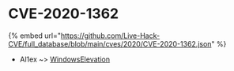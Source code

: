 # CVE-2020-1362
{% embed url="https://github.com/Live-Hack-CVE/full_database/blob/main/cves/2020/CVE-2020-1362.json" %}

* Al1ex ~> [WindowsElevation](https://www.alice-snow.ru/2020/database/cve-2020-1362/windowselevation-al1ex)